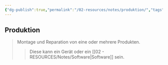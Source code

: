 ```yaml
---
{"dg-publish":true,"permalink":"/02-resources/notes/produktion/","tags":["BWL"],"noteIcon":"","updated":"2025-08-26T16:35:06.000+02:00"}
---
```


## Produktion 
> Montage und Reparation von eine oder mehrere Produkten.
>> Diese kann ein Gerät oder ein [[02 - RESOURCES/Notes/Software\|Software]] sein.